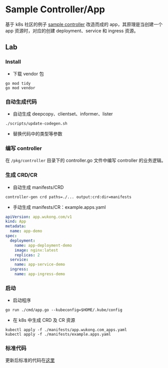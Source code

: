 # Sample Controller/App
基于 k8s 社区的例子 [sample controller](https://github.com/kubernetes/sample-controller) 改造而成的 app，其原理是当创建一个 app 资源时，对应的创建 deployment、service 和 ingress 资源。

## Lab

### Install

- 下载 vendor 包
```shell
go mod tidy
go mod vendor 
```

### 自动生成代码

- 自动生成 deepcopy、clientset、informer、lister

```shell
./scripts/update-codegen.sh 
```

- 替换代码中的类型等参数
### 编写 controller

在 `/pkg/controller` 目录下的 controller.go 文件中编写 controller 的业务逻辑。

### 生成 CRD/CR

- 自动生成 manifests/CRD

```shell
controller-gen crd paths=./... output:crd:dir=manifests 
```

- 手动生成 manifests/CR：example.apps.yaml
```yaml
apiVersion: app.wukong.com/v1
kind: App
metadata:
  name: app-demo
spec:
  deployment:
    name: app-deployment-demo
    image: nginx:latest
    replicas: 2
  service:
    name: app-service-demo
  ingress:
    name: app-ingress-demo
```

### 启动

- 启动程序

```shell
go run ./cmd/app.go --kubeconfig=$HOME/.kube/config 
```

- 在 k8s 中生成 CRD 及 CR 资源

```shell
kubectl apply -f ./manifests/app.wukong.com_apps.yaml
kubectl apply -f ./manifests/example.apps.yaml 
```

### 标准代码

更新后标准的代码在[这里](../50_app-bis/README.md)

